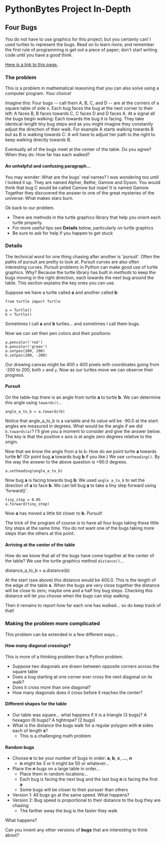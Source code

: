 # PythonBytes Project In-Depth

## Four Bugs

You do not have to use graphics for this project; but you certainly can! I used turtles to represent the bugs. 
Read on to learn more; and remember the first rule of programming is get out a piece of paper; don't start
writing code until you have a good think.


[Here is a link to this page.](https://github.com/robfatland/pythonbytes/tree/master/projects/bugs#pythonbytes-project-in-depth)


### The problem


This is a problem in mathematical reasoning that you can also solve using a computer program. Your choice!


Imagine this: Four bugs -- call them A, B, C, and D -- are at the corners of a square table of side *s*. Each bug
faces the bug at the next corner to their left: A faces B, B faces towards C, C faces D and D faces A. At a 
signal all the bugs begin walking: Each towards the bug it is facing. They take identical-length tiny bug steps
and as you might imagine they constantly adjust the direction of their walk. For example A starts walking towards
B but as B is walking towards C: A will have to adjust her path to the right to keep walking directly towards B. 


Eventually all of the bugs meet at the center of the table. Do you agree? When they do: How far has each walked? 



#### An unhelpful and confusing paragraph...


You may wonder: What are the bugs' real names? I was wondering too until I looked it up. They are named Alpher, 
Bethe, Gamow and Dyson. You would think that bug C would be called Camow but nope! It is named Gamow.
Together they discovered the answer to one of the great mysteries of the universe: What makes stars burn.


Ok back to our problem.

* There are methods in the turtle graphics library that help you orient each turtle properly.
* For more useful tips see **Details** below, particularly on turtle graphics
* Be sure to ask for help if you happen to get stuck


### Details


The technical word for one thing chasing after another is 'pursuit'. Often the paths of pursuit are pretty 
to look at. Pursuit curves are also often interesting curves. Pursuit problems in Python can make good use 
of turtle graphics. Why? Because the turtle library has built in *methods* to keep the bugs moving in the 
right direction, each towards the next bug around the table. This section explains the key ones you can use.


Suppose we have a turtle called **a** and another called **b**:


```
from turtle import Turtle

a = Turtle()
b = Turtle()
```

Sometimes I call **a** and **b** turtles... and sometimes I call them bugs. 

Now we can set their pen colors and their positions:

```
a.pencolor('red')
b.pencolor('green')
a.setpos(200, 200)
b.setpos(200, -200)
```

Our drawing canvas might be 400 x 400 pixels with coordinates going from -200 to 200, both `x` and `y`. 
Now as our turtles move we can observe their progress.


#### Pursuit


On the table-top there is an angle from turtle **a** to turtle **b**. We can determine this angle
using `towards()`...


```
angle_a_to_b = a.towards(b)
```

Notice that angle_a_to_b is a variable and its value will be -90.0 at the start: angles are measured in degrees. 
What would be the angle if we did ```b.towards(a)```? I'll give you a moment to consider and give the answer below.
The key is that the positive x axis is at angle zero degrees relative to the origin.


Now that we know the angle from a to b: How do we point turtle **a** towards turtle **b**?
(Or point bug **a** towards bug **b** if you like.) We use `setheading()`. 
By the way the answer to the above question is +90.0 degrees. 


```
a.setheading(angle_a_to_b)
```

Now bug **a** is facing towards bug **b**: We used `angle_a_to_b` to set the direction of **a** to face **b**. 
We can tell bug **a** to take a tiny step forward using 'forward()`. 


```
tiny_step = 0.05
a.forward(tiny_step)
```


Now **a** has moved a little bit closer to **b**. Pursuit!


The trick of the program of course is to have all four bugs taking these little tiny steps at the same time. 
You do not want one of the bugs taking more steps than the others at this point.


#### Arriving at the center of the table


How do we know that all of the bugs have come together at the center of the table? 
We use the turtle graphics method `distance()`...


distance_a_to_b = a.distance(b)


At the start (see above) this distance would be 400.0. This is the length
of the edge of the table **s**. When the bugs are very close together the
distance will be close to zero; maybe one and a half tiny bug steps.
Checking this distance will let you choose when the bugs can stop walking.


Then it remains to report how far each one has walked... so do keep track of that! 


### Making the problem more complicated


This problem can be extended in a few different ways...


#### How many diagonal crossings?


This is more of a thinking problem than a Python problem. 


* Suppose two diagonals are drawn between opposite corners across the square table
* Does a bug starting at one corner ever cross the next diagonal on its walk? 
* Does it cross more than one diagonal?
* How many diagonals does it cross before it reaches the center?


#### Different shapes for the table


* Our table was square... what happens if it is a triangle (3 bugs)? A hexagon (6 bugs)? A tightrope? (2 bugs)
* What is the distance the bugs walk for a regular polygon with **n** sides each of length **s**?
  * This is a challenging math problem


#### Random bugs

* Choose **n** to be your number of bugs in order: **a**, **b**, **c**, **...**, **n**
  * **n** might be 3 or it might be 50 or whatever...
* Place the **n** bugs on a large table in order...
  * Place them in random locations...
  * Each bug is facing the next bug and the last bug **n** is facing the first **a**
  * Some bugs will be closer to their pursuer than others
* Version 1: All bugs go at the same speed. What happens?
* Version 2: Bug speed is proportional to their distance to the bug they are chasing
  * The farther away the bug is the faster they walk

What happens? 

Can you invent any other versions of **bugs** that are interesting to think about?



